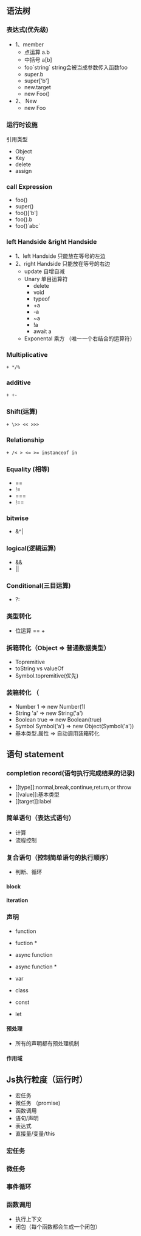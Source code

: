 ## 语法树
### 表达式(优先级)
+ 1、member 
  + 点运算 a.b
  + 中括号 a[b]
  + foo\`string\`  string会被当成参数传入函数foo
  + super.b
  + super['b']
  + new.target
  + new Foo()
+ 2、 New
  + new Foo
### 运行时设施
引用类型
  + Object 
  + Key
  + delete 
  + assign

### call Expression
 + foo()
 + super()
 + foo()['b']
 + foo().b
+ foo()\`abc\`

### left Handside &right Handside
+ 1、left Handside 只能放在等号的左边
+  2、right Handside 只能放在等号的右边
    + update 自增自减 
    + Unary 单目运算符
      + delete
      + void
      + typeof
      + +a
      + -a
      + ~a
      + !a
      + await a
    + Exponental 乘方 （唯一一个右结合的运算符）
### Multiplicative
    + */%
### additive
    + +-
### Shift(运算)
    + \>> << >>>
### Relationship
    + /< > <= >= instanceof in

### Equality (相等)
  + ==
  + !=
  + ===
  + !==
### bitwise
 + &^|
### logical(逻辑运算)
+ &&
+ ||
### Conditional(三目运算)
+ ?:

### 类型转化
+ 位运算 == +
### 拆箱转化（Object => 普通数据类型）
+ Topremitive
+ toString vs valueOf
+ Symbol.topremitive(优先)
### 装箱转化 （
  + Number 1 => new Number(1)
  + String  'a' => new String('a')
  + Boolean true => new Boolean(true)
  + Symbol Symbol('a') => new Object(Symbol('a'))
  + 基本类型.属性   => 自动调用装箱转化

## 语句 statement
### completion record(语句执行完成结果的记录)
  + [[type]]:normal,break,continue,return,or throw
  + [[value]]:基本类型
  + [[target]]:label
### 简单语句（表达式语句）
  + 计算 
  + 流程控制
### 复合语句（控制简单语句的执行顺序）
  + 判断、循环
#### block
#### iteration

### 声明
+ function
+ fuction *
+ async function
+ async function *
+ var

+ class
+ const
+ let
#### 预处理
+ 所有的声明都有预处理机制
#### 作用域

## Js执行粒度（运行时）
+ 宏任务
+ 微任务 （promise)
+ 函数调用
+ 语句/声明
+ 表达式
+ 直接量/变量/this

### 宏任务
### 微任务
### 事件循环
### 函数调用
+ 执行上下文
+ 闭包（每个函数都会生成一个闭包）



